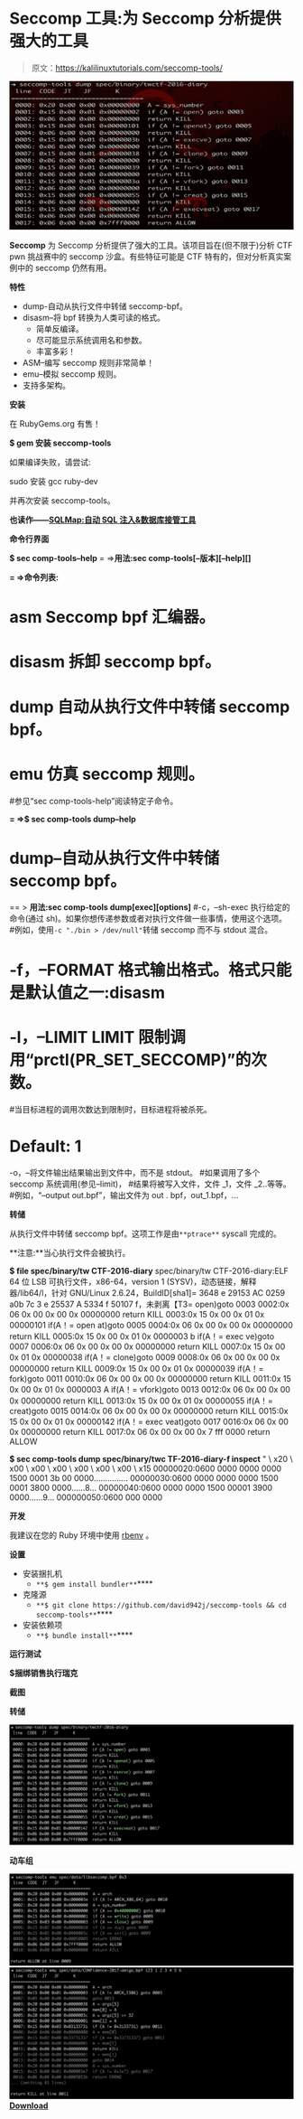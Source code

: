 # Seccomp 工具:为 Seccomp 分析提供强大的工具

> 原文：<https://kalilinuxtutorials.com/seccomp-tools/>

[![Seccomp Tools : Provide Powerful Tools For Seccomp Analysis](img/f0e2ac0c48cd233ccc2d3d0348f80b9b.png "Seccomp Tools : Provide Powerful Tools For Seccomp Analysis")](https://1.bp.blogspot.com/-MNP1Ejel1E0/XVFMOx5OkfI/AAAAAAAAB5o/ZFmyo8X6oVEafjG8r_9Tex86ODIlZBiEwCLcBGAs/s1600/Screenshots.png)

**Seccomp** 为 Seccomp 分析提供了强大的工具。该项目旨在(但不限于)分析 CTF pwn 挑战赛中的 seccomp 沙盒。有些特征可能是 CTF 特有的，但对分析真实案例中的 seccomp 仍然有用。

**特性**

*   dump-自动从执行文件中转储 seccomp-bpf。
*   disasm–将 bpf 转换为人类可读的格式。
    *   简单反编译。
    *   尽可能显示系统调用名和参数。
    *   丰富多彩！
*   ASM–编写 seccomp 规则非常简单！
*   emu–模拟 seccomp 规则。
*   支持多架构。

**安装**

在 RubyGems.org 有售！

**$ gem 安装 seccomp-tools**

如果编译失败，请尝试:

sudo 安装 gcc ruby-dev

并再次安装 seccomp-tools。

**也读作——[SQLMap:自动 SQL 注入&数据库接管工具](https://kalilinuxtutorials.com/sqlmap-sql-injection-database/)**

**命令行界面**

**$ sec comp-tools–help**
= =>**用法:sec comp-tools[–版本][–help][]**

**= =>命令列表:**
# asm Seccomp bpf 汇编器。
# disasm 拆卸 seccomp bpf。
# dump 自动从执行文件中转储 seccomp bpf。
# emu 仿真 seccomp 规则。
#参见“sec comp-tools-help”阅读特定子命令。

**= =>$ sec comp-tools dump–help**
# dump–自动从执行文件中转储 seccomp bpf。
== > **用法:sec comp-tools dump[exec][options]**
#-c，–sh-exec 执行给定的命令(通过 sh)。如果你想传递参数或者对执行文件做一些事情，使用这个选项。
#例如，使用`-c "./bin > /dev/null"`转储 seccomp 而不与 stdout 混合。
# -f，–FORMAT 格式输出格式。格式只能是默认值之一:disasm
# -l，–LIMIT LIMIT 限制调用“prctl(PR_SET_SECCOMP)”的次数。
#当目标进程的调用次数达到限制时，目标进程将被杀死。
# Default: 1
-o，–将文件输出结果输出到文件中，而不是 stdout。
#如果调用了多个 seccomp 系统调用(参见–limit)，
#结果将被写入文件，文件 _1，文件 _2..等等。
#例如，“–output out.bpf”，输出文件为 out . bpf，out_1.bpf，…

**转储**

从执行文件中转储 seccomp bpf。这项工作是由`**ptrace**` syscall 完成的。

**注意:**当心执行文件会被执行。

**$ file spec/binary/tw CTF-2016-diary**
spec/binary/tw CTF-2016-diary:ELF 64 位 LSB 可执行文件，x86-64，version 1 (SYSV)，动态链接，解释器/lib64/l，针对 GNU/Linux 2.6.24，BuildID[sha1]= 3648 e 29153 AC 0259 a0b 7c 3 e 25537 A 5334 f 50107 f，未剥离【T3= open)goto 0003
0002:0x 06 0x 00 0x 00 0x 00000000 return KILL
0003:0x 15 0x 00 0x 01 0x 00000101 if(A！= open at)goto 0005
0004:0x 06 0x 00 0x 00 0x 00000000 return KILL
0005:0x 15 0x 00 0x 01 0x 0000003 b if(A！= exec ve)goto 0007
0006:0x 06 0x 00 0x 00 0x 00000000 return KILL
0007:0x 15 0x 00 0x 01 0x 00000038 if(A！= clone)goto 0009
0008:0x 06 0x 00 0x 00 0x 00000000 return KILL
0009:0x 15 0x 00 0x 01 0x 00000039 if(A！= fork)goto 0011
0010:0x 06 0x 00 0x 00 0x 00000000 return KILL
0011:0x 15 0x 00 0x 01 0x 0000003 A if(A！= vfork)goto 0013
0012:0x 06 0x 00 0x 00 0x 00000000 return KILL
0013:0x 15 0x 00 0x 01 0x 00000055 if(A！= creat)goto 0015
0014:0x 06 0x 00 0x 00 0x 00000000 return KILL
0015:0x 15 0x 00 0x 01 0x 00000142 if(A！= exec veat)goto 0017
0016:0x 06 0x 00 0x 00000000 return KILL
0017:0x 06 0x 00 0x 00 0x 7 fff 0000 return ALLOW

**$ sec comp-tools dump spec/binary/twc TF-2016-diary-f inspect**
" \ x20 \ x00 \ x00 \ x00 \ x00 \ x00 \ x00 \ x15
00000020:0600 0000 0000 0000 1500 0001 3b 00 0000……………
00000030:0600 0000 0000 0000 1500 0001 3800 0000……8…
00000040:0600 0000 0000 1500 00001 3900 0000……9…
000000050:0600 000 0000

**开发**

我建议在您的 Ruby 环境中使用 [rbenv](https://github.com/rbenv/rbenv) 。

**设置**

*   安装捆扎机
    *   `**$ gem install bundler**`****
*   克隆源
    *   `**$ git clone https://github.com/david942j/seccomp-tools && cd seccomp-tools**`****
*   安装依赖项
    *   `**$ bundle install**`****

**运行测试**

**$捆绑销售执行瑞克**

**截图**

**转储**

![](img/15a9d0520d27c388477469f248aaf8fd.png)

**动车组**

![](img/c191bc87e6bfda2edcb01dd421e890dc.png)![](img/4a747be64616689061398d61e297665e.png)[**Download**](https://github.com/david942j/seccomp-tools)